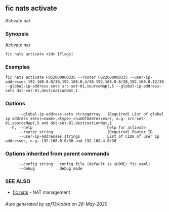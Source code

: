## fic nats activate

Activate nat

### Synopsis

Activate nat

```
fic nats activate <id> [flags]
```

### Examples

```
fic nats activate F052000000335 --router F022000000335 --user-ip-addresses 192.168.0.0/30,192.168.0.4/30,192.168.0.8/30,192.168.0.12/30 --global-ip-address-sets src-set-01,sourceNapt,5 --global-ip-address-sets dst-set-01,destinationNat,1
```

### Options

```
      --global-ip-address-sets stringArray   (Required) List of global ip address sets(<name>,<type>,<numOfAddresses>), e.g. src-set-01,sourceNapt,5 and dst-set-01,destinationNat,1
  -h, --help                                 help for activate
      --router string                        (Required) Router ID
      --user-ip-addresses strings            List of CIDR of user ip addresses, e.g. 192.168.0.0/30 and 192.168.4.0/30
```

### Options inherited from parent commands

```
      --config string   config file (default is $HOME/.fic.yaml)
      --debug           debug mode
```

### SEE ALSO

* [fic nats](fic_nats.md)	 - NAT management

###### Auto generated by spf13/cobra on 28-May-2020
